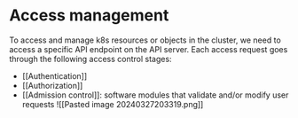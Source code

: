 # Access management
To access and manage k8s resources or objects in the cluster, we need to access a specific API endpoint on the API server. Each access request goes through the following access control stages:
- [[Authentication]]
- [[Authorization]]
- [[Admission control]]: software modules that validate and/or modify user requests
![[Pasted image 20240327203319.png]]